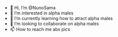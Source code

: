 - 👋 Hi, I’m @NunoSama
- 👀 I’m interested in alpha males
- 🌱 I’m currently learning how to atract alpha males
- 💞️ I’m looking to collaborate on alpha males
- 📫 How to reach me abs pics

<!---
NunoSama/NunoSama is a ✨ special ✨ repository because its `README.md` (this file) appears on your GitHub profile.
You can click the Preview link to take a look at your changes.
--->

